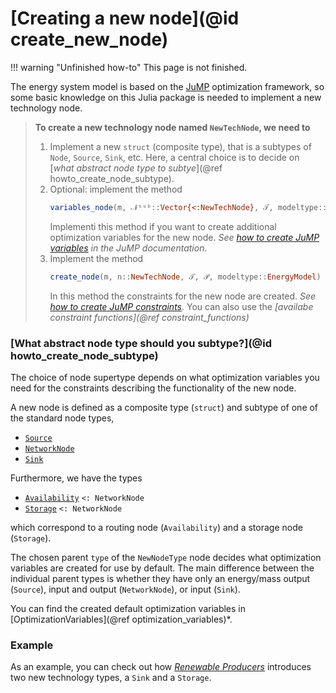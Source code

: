# [Creating a new node](@id create_new_node)

!!! warning "Unfinished how-to"
    This page is not finished.


The energy system model is based on the [JuMP](https://jump.dev/JuMP.jl/stable/)
optimization framework, so some basic knowledge on this Julia package is needed
to implement a new technology node.

> **To create a new technology node named `NewTechNode`, we need to**
>  1. Implement a new `struct` (composite type), that is a subtypes of `Node`,
>     `Source`, `Sink`, etc. Here, a central choice is to decide on [*what abstract node type to subtye*](@ref howto_create_node_subtype).
>  2. Optional: implement the method
>     ```julia
>     variables_node(m, 𝒩ˢᵘᵇ::Vector{<:NewTechNode}, 𝒯, modeltype::EnergyModel)
>     ``` 
>     Implementi this method if you want to create additional optimization variables for the new node. *See  [how to create JuMP variables](https://jump.dev/JuMP.jl/stable/manual/variables/) in the JuMP documentation.*
>  3. Implement the method
>     ```julia
>     create_node(m, n::NewTechNode, 𝒯, 𝒫, modeltype::EnergyModel)
>     ``` 
>      In this method the constraints for the new node are created. *See [how to create JuMP constraints](https://jump.dev/JuMP.jl/stable/manual/constraints/)*. You can also use the *[availabe constraint functions](@ref constraint_functions)*
>

### [What abstract node type should you subtype?](@id howto_create_node_subtype)

The choice of node supertype depends on what optimization variables you need for the constraints describing the functionality of the new node.

A new node is defined as a composite type (`struct`) and subtype of one of the standard node types,

- [`Source`](@ref)
- [`NetworkNode`](@ref)
- [`Sink`](@ref)

Furthermore, we have the types

- [`Availability`](@ref) `<: NetworkNode`
- [`Storage`](@ref) `<: NetworkNode`

which correspond to a routing node (`Availability`) and a storage node (`Storage`).

The chosen parent `type` of the `NewNodeType` node decides what optimization variables are created for use by default. The main difference between the individual parent types is whether they have only an energy/mass output (`Source`), input and output (`NetworkNode`), or input (`Sink`).

You can find the created default optimization variables in [OptimizationVariables](@ref optimization_variables)*.

### Example

As an example, you can check out how *[Renewable Producers](https://gitlab.sintef.no/clean_export/energymodelsrenewableproducers.jl)* introduces two new technology types, a `Sink` and a `Storage`.
